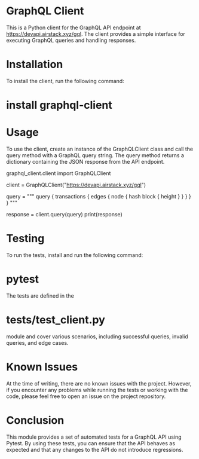 
# GraphQL Client
This is a Python client for the GraphQL API endpoint at https://devapi.airstack.xyz/gql. The client provides a simple interface for executing GraphQL queries and handling responses.

# Installation
To install the client, run the following command:

# install graphql-client

# Usage

To use the client, create an instance of the 
GraphQLClient class and call the query
method with a GraphQL query string. The 
query method returns a dictionary containing the JSON response from the API endpoint.

graphql_client.client import GraphQLClient

client = GraphQLClient("https://devapi.airstack.xyz/gql")

query = """
query {
  transactions {
    edges {
      node {
        hash
        block {
          height
        }
      }
    }
  }
}
"""

response = client.query(query)
print(response)

# Testing

To run the tests, install 
and run the following command:

# pytest


The tests are defined in the 
# tests/test_client.py
module and cover various scenarios, including successful queries, invalid queries, and edge cases.

# Known Issues
At the time of writing, there are no known issues with the project. However, if you encounter any problems while running the tests or working with the code, please feel free to open an issue on the project repository.

# Conclusion
This module provides a set of automated tests for a GraphQL API using Pytest. By using these tests, you can ensure that the API behaves as expected and that any changes to the API do not introduce regressions.
